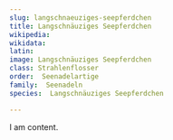 ```yaml
---
slug: langschnaeuziges-seepferdchen
title: Langschnäuziges Seepferdchen
wikipedia: 
wikidata: 
latin:
image: Langschnäuziges Seepferdchen
class: Strahlenflosser
order:  Seenadelartige
family:  Seenadeln
species:  Langschnäuziges Seepferdchen

---
```


I am content.
